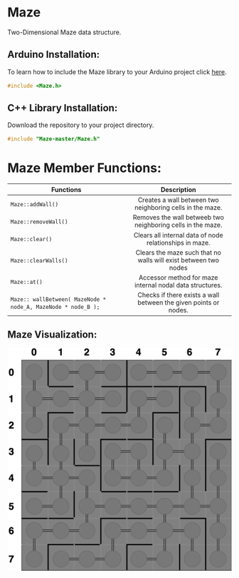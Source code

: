 # Maze
Two-Dimensional Maze data structure.

## Arduino Installation:
To learn how to include the Maze library to your Arduino project click [here](https://www.arduino.cc/en/guide/libraries#toc4). 
```c++
#include <Maze.h>
```

## C++ Library Installation:
Download the repository to your project directory.
```c++
#include "Maze-master/Maze.h"
```

# Maze Member Functions:

| Functions | Description| 
| -------------------  |:-----------------------------------------------------------:| 
| `Maze::addWall()`    | Creates a wall between two neighboring cells in the maze.   | 
| `Maze::removeWall()` | Removes the wall betweeb two neighboring cells in the maze. |
| `Maze::clear()` | Clears all internal data of node relationships in maze. |
| `Maze::clearWalls()` | Clears the maze such that no walls will exist between two nodes |
| `Maze::at()` | Accessor method for maze internal nodal data structures. |
| `Maze:: wallBetween( MazeNode * node_A, MazeNode * node_B );` | Checks if there exists a wall between the given points or nodes. |

## Maze Visualization:
![Alt Text](https://github.com/jimenezjose/Maze/blob/master/.images/Maze-Graph.png)
